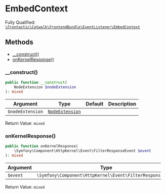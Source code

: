 #  EmbedContext

Fully Qualified: [`\Frontastic\Catwalk\FrontendBundle\EventListener\EmbedContext`](../../../../src/php/FrontendBundle/EventListener/EmbedContext.php)

## Methods

* [__construct()](#__construct)
* [onKernelResponse()](#onkernelresponse)

### __construct()

```php
public function __construct(
    NodeExtension $nodeExtension
): mixed
```

Argument|Type|Default|Description
--------|----|-------|-----------
`$nodeExtension`|[`NodeExtension`](../Twig/NodeExtension.md)||

Return Value: `mixed`

### onKernelResponse()

```php
public function onKernelResponse(
    \Symfony\Component\HttpKernel\Event\FilterResponseEvent $event
): mixed
```

Argument|Type|Default|Description
--------|----|-------|-----------
`$event`|`\Symfony\Component\HttpKernel\Event\FilterResponseEvent`||

Return Value: `mixed`

